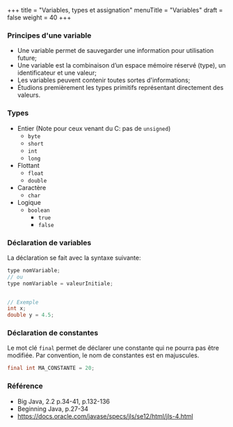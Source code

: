 +++
title = "Variables, types et assignation"
menuTitle = "Variables"
draft = false
weight = 40
+++

### Principes d'une variable
* Une variable permet de sauvegarder une information pour utilisation future;
* Une variable est la combinaison d’un espace mémoire réservé (type), un identificateur et une valeur;
* Les variables peuvent contenir toutes sortes d'informations;
* Étudions premièrement les types primitifs représentant directement des valeurs.

### Types

* Entier (Note pour ceux venant du C: pas de `unsigned`)
  * `byte`
  * `short`
  * `int`
  * `long`
* Flottant
  * `float`
  * `double`
* Caractère
  * `char`
* Logique
  * `boolean`
    * `true`
    * `false`

### Déclaration de variables
La déclaration se fait avec la syntaxe suivante:
```java
type nomVariable;
// ou
type nomVariable = valeurInitiale;


// Exemple
int x;
double y = 4.5;
```

### Déclaration de constantes
Le mot clé `final` permet de déclarer une constante qui ne pourra pas être modifiée.
Par convention, le nom de constantes est en majuscules.

```java
final int MA_CONSTANTE = 20;
```

### Référence

* Big Java, 2.2 p.34-41, p.132-136
* Beginning Java, p.27-34
* https://docs.oracle.com/javase/specs/jls/se12/html/jls-4.html